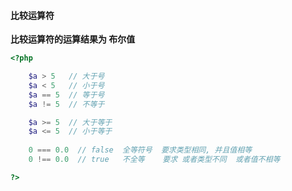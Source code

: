 #### 比较运算符

**比较运算符的运算结果为  布尔值**

```php
<?php

    $a > 5   // 大于号
    $a < 5   // 小于号
    $a == 5  // 等于号
    $a != 5  // 不等于

    $a >= 5  // 大于等于
    $a <= 5  // 小于等于
    
    0 === 0.0  // false  全等符号  要求类型相同, 并且值相等
    0 !== 0.0  // true   不全等    要求 或者类型不同  或者值不相等

?>
```



